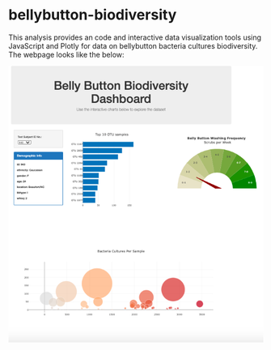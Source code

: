 # bellybutton-biodiversity
This analysis provides an code and interactive data visualization tools using JavaScript and Plotly for data on bellybutton bacteria cultures biodiversity. The webpage looks like the below: 

![Pic](https://github.com/msha789/bellybutton-biodiversity/blob/c1811dd43dd53085d0ed52840798718a1760d072/Screen%20Shot%202022-03-27%20at%208.51.21%20PM.png)
